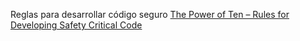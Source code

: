 
Reglas para desarrollar código seguro [The Power of Ten – Rules for Developing Safety Critical Code](http://pixelscommander.com/wp-content/uploads/2014/12/P10.pdf)
